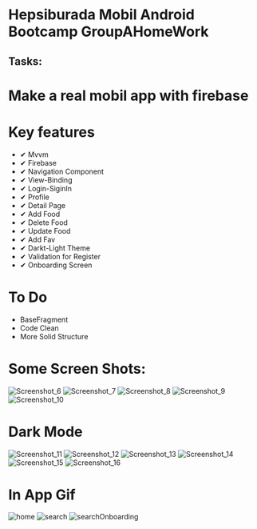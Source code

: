 # Hepsiburada Mobil Android Bootcamp GroupAHomeWork

## Tasks:

# Make a real mobil app with firebase

# Key features
 
 * ✔ Mvvm
 * ✔ Firebase
 * ✔ Navigation Component
 * ✔ View-Binding
 * ✔ Login-SiginIn
 * ✔ Profile
 * ✔ Detail Page
 * ✔ Add Food
 * ✔ Delete Food
 * ✔ Update Food
 * ✔ Add Fav
 * ✔ Darkt-Light Theme
 * ✔ Validation for Register
 * ✔ Onboarding Screen

# To Do

*  BaseFragment
*  Code Clean
*  More Solid Structure


# Some Screen Shots:
 ![Screenshot_6](https://user-images.githubusercontent.com/58655582/138576984-d5f32bce-aa4b-48f2-8b8c-a48ebf6156a5.jpg)
![Screenshot_7](https://user-images.githubusercontent.com/58655582/138576986-4f4d5fce-30c6-4d86-9afb-76e7370a7e1f.jpg)
![Screenshot_8](https://user-images.githubusercontent.com/58655582/138576987-db7cee51-c117-483a-a57a-d7209dbee17a.jpg)
![Screenshot_9](https://user-images.githubusercontent.com/58655582/138576988-76b910d1-af82-44cc-9917-789761ca40c0.jpg)
![Screenshot_10](https://user-images.githubusercontent.com/58655582/138576989-e526a12a-6b03-494a-8776-256736e7073b.jpg)


# Dark Mode


![Screenshot_11](https://user-images.githubusercontent.com/58655582/138576990-11aabbcd-130d-464d-bb08-0555f2ce3068.jpg)
![Screenshot_12](https://user-images.githubusercontent.com/58655582/138576991-f832192d-0ebc-407c-9fc7-35b542b5ecda.jpg)
![Screenshot_13](https://user-images.githubusercontent.com/58655582/138576993-024eb1d4-b1f2-4c3a-9895-56ecbef63cd7.jpg)
![Screenshot_14](https://user-images.githubusercontent.com/58655582/138576994-29278e40-cf59-4596-8d4b-ffb6955e2bae.jpg)
![Screenshot_15](https://user-images.githubusercontent.com/58655582/138576995-5f674ec9-d3f1-4d5f-bd1c-f1f088bee9d3.jpg)
![Screenshot_16](https://user-images.githubusercontent.com/58655582/138576996-929a371a-4246-44a9-bab9-0ff288eb90d1.jpg)

# In App Gif
![home](https://user-images.githubusercontent.com/58655582/138577083-f8faafb2-b142-4b9d-8dd5-b84d298b0693.gif)
![search](https://user-images.githubusercontent.com/58655582/138577087-0ff03445-49e2-4567-a3a5-3d803b4a7a55.gif)
![searchOnboarding](https://user-images.githubusercontent.com/58655582/138577088-7da91be8-a350-463d-8823-5c964c500579.gif)


